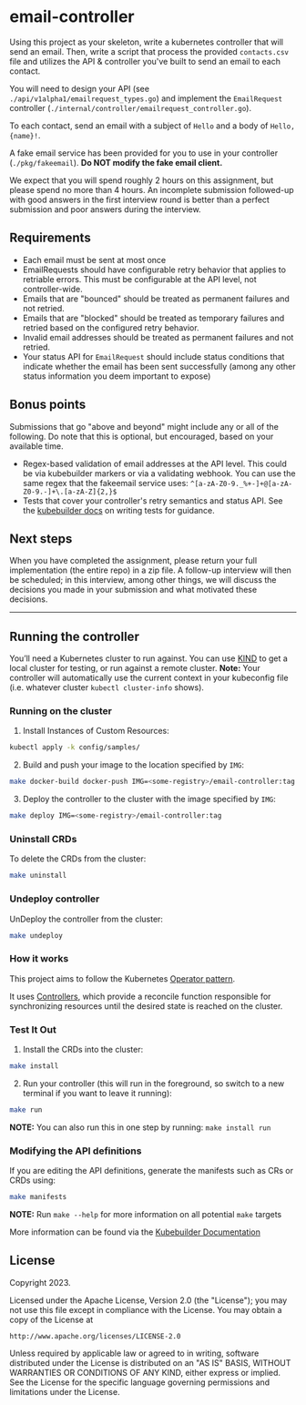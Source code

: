# email-controller

Using this project as your skeleton, write a kubernetes controller that will send an email. Then, write a script that process the provided `contacts.csv` file and utilizes the API & controller you've built to send an email to each contact.

You will need to design your API (see `./api/v1alpha1/emailrequest_types.go`) and implement the `EmailRequest` controller (`./internal/controller/emailrequest_controller.go`). 

To each contact, send an email with a subject of `Hello` and a body of `Hello, {name}!`. 

A fake email service has been provided for you to use in your controller (`./pkg/fakeemail`). **Do NOT modify the fake email client.**

We expect that you will spend roughly 2 hours on this assignment, but please spend no more than 4 hours. An incomplete submission followed-up with good answers in the first interview round is better than a perfect submission and poor answers during the interview.

## Requirements
- Each email must be sent at most once
- EmailRequests should have configurable retry behavior that applies to retriable errors. This must be configurable at the API level, not controller-wide.
- Emails that are "bounced" should be treated as permanent failures and not retried.
- Emails that are "blocked" should be treated as temporary failures and retried based on the configured retry behavior.
- Invalid email addresses should be treated as permanent failures and not retried.
- Your status API for `EmailRequest` should include status conditions that indicate whether the email has been sent successfully (among any other status information you deem important to expose)

## Bonus points

Submissions that go "above and beyond" might include any or all of the following. Do note that this is optional, but encouraged, based on your available time.
- Regex-based validation of email addresses at the API level. This could be via kubebuilder markers or via a validating webhook. You can use the same regex that the fakeemail service uses: `^[a-zA-Z0-9._%+-]+@[a-zA-Z0-9.-]+\.[a-zA-Z]{2,}$` 
- Tests that cover your controller's retry semantics and status API. See the [kubebuilder docs](https://book.kubebuilder.io/cronjob-tutorial/writing-tests) on writing tests for guidance.


## Next steps

When you have completed the assignment, please return your full implementation (the entire repo) in a zip file. A follow-up interview will then be scheduled; in this interview, among other things, we will discuss the decisions you made in your submission and what motivated these decisions.


--------------------


## Running the controller 
You’ll need a Kubernetes cluster to run against. You can use [KIND](https://sigs.k8s.io/kind) to get a local cluster for testing, or run against a remote cluster.
**Note:** Your controller will automatically use the current context in your kubeconfig file (i.e. whatever cluster `kubectl cluster-info` shows).

### Running on the cluster
1. Install Instances of Custom Resources:

```sh
kubectl apply -k config/samples/
```

2. Build and push your image to the location specified by `IMG`:

```sh
make docker-build docker-push IMG=<some-registry>/email-controller:tag
```

3. Deploy the controller to the cluster with the image specified by `IMG`:

```sh
make deploy IMG=<some-registry>/email-controller:tag
```

### Uninstall CRDs
To delete the CRDs from the cluster:

```sh
make uninstall
```

### Undeploy controller
UnDeploy the controller from the cluster:

```sh
make undeploy
```

### How it works
This project aims to follow the Kubernetes [Operator pattern](https://kubernetes.io/docs/concepts/extend-kubernetes/operator/).

It uses [Controllers](https://kubernetes.io/docs/concepts/architecture/controller/),
which provide a reconcile function responsible for synchronizing resources until the desired state is reached on the cluster.

### Test It Out
1. Install the CRDs into the cluster:

```sh
make install
```

2. Run your controller (this will run in the foreground, so switch to a new terminal if you want to leave it running):

```sh
make run
```

**NOTE:** You can also run this in one step by running: `make install run`

### Modifying the API definitions
If you are editing the API definitions, generate the manifests such as CRs or CRDs using:

```sh
make manifests
```

**NOTE:** Run `make --help` for more information on all potential `make` targets

More information can be found via the [Kubebuilder Documentation](https://book.kubebuilder.io/introduction.html)

## License

Copyright 2023.

Licensed under the Apache License, Version 2.0 (the "License");
you may not use this file except in compliance with the License.
You may obtain a copy of the License at

    http://www.apache.org/licenses/LICENSE-2.0

Unless required by applicable law or agreed to in writing, software
distributed under the License is distributed on an "AS IS" BASIS,
WITHOUT WARRANTIES OR CONDITIONS OF ANY KIND, either express or implied.
See the License for the specific language governing permissions and
limitations under the License.

